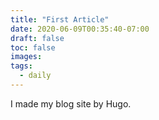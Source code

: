 ```yaml
---
title: "First Article"
date: 2020-06-09T00:35:40-07:00
draft: false
toc: false
images:
tags:
  - daily
---
```


I made my blog site by Hugo.
